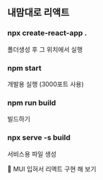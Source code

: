 ## 내맘대로 리액트

### npx create-react-app .
폴더생성 후 그 위치에서 실행

### npm start
개발용 실행 (3000포트 사용)

### npm run build
빌드하기

### npx serve -s build
서비스용 파일 생성

🌈 MUI 입혀서 리액트 구현 해 보기
